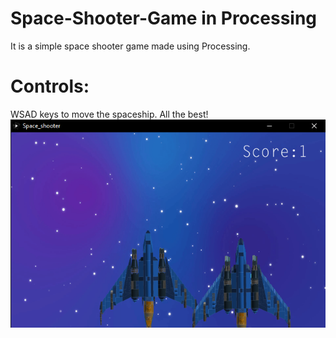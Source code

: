 # Space-Shooter-Game in Processing

It is a simple space shooter game made using Processing. 

# Controls: 
WSAD keys to move the spaceship. All the best!
![alt tag](https://github.com/sttt912/Minigame/blob/master/Space/img.png)

